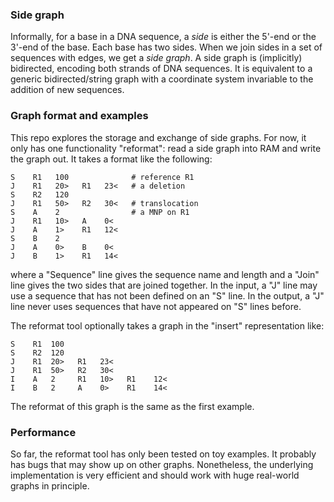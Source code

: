 ### Side graph

Informally, for a base in a DNA sequence, a *side* is either the 5'-end or the
3'-end of the base. Each base has two sides. When we join sides in a set of
sequences with edges, we get a *side graph*. A side graph is (implicitly)
bidirected, encoding both strands of DNA sequences. It is equivalent to a
generic bidirected/string graph with a coordinate system invariable to the
addition of new sequences.

### Graph format and examples

This repo explores the storage and exchange of side graphs. For now, it only has
one functionality "reformat": read a side graph into RAM and write the graph
out. It takes a format like the following:
```
S    R1   100              # reference R1
J    R1   20>   R1   23<   # a deletion
S    R2   120
J    R1   50>   R2   30<   # translocation
S    A    2                # a MNP on R1
J    R1   10>   A    0<
J    A    1>    R1   12<
S    B    2
J    A    0>    B    0<
J    B    1>    R1   14<
```
where a "Sequence" line gives the sequence name and length and a "Join" line
gives the two sides that are joined together. In the input, a "J" line may use a
sequence that has not been defined on an "S" line. In the output, a "J" line
never uses sequences that have not appeared on "S" lines before.

The reformat tool optionally takes a graph in the "insert" representation like:
```
S    R1  100
S    R2  120
J    R1  20>   R1   23<
J    R1  50>   R2   30<
I    A   2     R1   10>   R1    12<
I    B   2     A    0>    R1    14<
```
The reformat of this graph is the same as the first example.

### Performance

So far, the reformat tool has only been tested on toy examples. It probably has
bugs that may show up on other graphs. Nonetheless, the underlying
implementation is very efficient and should work with huge real-world graphs in
principle.
